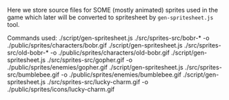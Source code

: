 Here we store source files for SOME (mostly animated) sprites used in the game
which later will be converted to spritesheet by `gen-spritesheet.js` tool.

Commands used:
./script/gen-spritesheet.js ./src/sprites-src/bobr-* -o ./public/sprites/characters/bobr.gif
./script/gen-spritesheet.js ./src/sprites-src/old-bobr-* -o ./public/sprites/characters/old-bobr.gif 
./script/gen-spritesheet.js ./src/sprites-src/gopher.gif -o ./public/sprites/enemies/gopher.gif
./script/gen-spritesheet.js ./src/sprites-src/bumblebee.gif -o ./public/sprites/enemies/bumblebee.gif
./script/gen-spritesheet.js ./src/sprites-src/lucky-charm.gif -o ./public/sprites/icons/lucky-charm.gif
